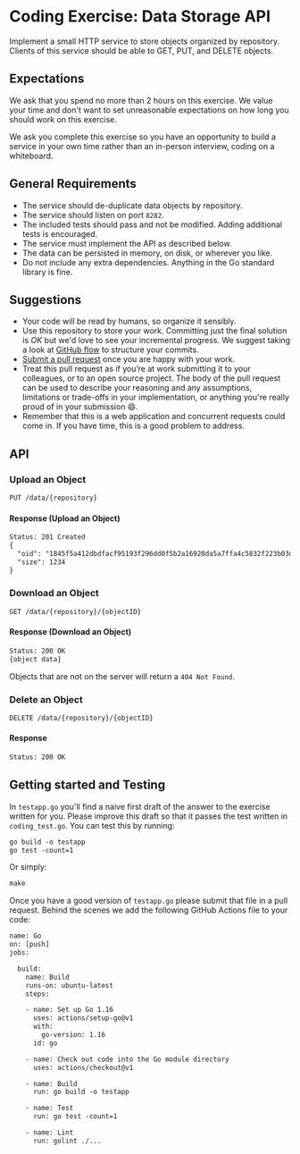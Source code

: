 # Coding Exercise: Data Storage API

Implement a small HTTP service to store objects organized by repository.
Clients of this service should be able to GET, PUT, and DELETE objects.

## Expectations

We ask that you spend no more than 2 hours on this exercise. We value your time and don't want to set unreasonable expectations on how long you should work on this exercise.

We ask you complete this exercise so you have an opportunity to build a service in your own time rather than an in-person interview, coding on a whiteboard.

## General Requirements

- The service should de-duplicate data objects by repository.
- The service should listen on port `8282`.
- The included tests should pass and not be modified. Adding additional tests is encouraged.
- The service must implement the API as described below.
- The data can be persisted in memory, on disk, or wherever you like.
- Do not include any extra dependencies. Anything in the Go standard library is fine.

## Suggestions

- Your code will be read by humans, so organize it sensibly.
- Use this repository to store your work. Committing just the final solution is _OK_ but we'd love to see your incremental progress. We suggest taking a look at [GitHub flow](https://guides.github.com/introduction/flow/) to structure your commits.
- [Submit a pull request](https://help.github.com/articles/creating-a-pull-request/) once you are happy with your work.
- Treat this pull request as if you’re at work submitting it to your colleagues, or to an open source project. The body of the pull request can be used to describe your reasoning and any assumptions, limitations or trade-offs in your implementation, or anything you're really proud of in your submission 😄.
- Remember that this is a web application and concurrent requests could come in. If you have time, this is a good problem to address.

## API

### Upload an Object

```default
PUT /data/{repository}
```

#### Response (Upload an Object)

```default
Status: 201 Created
{
  "oid": "1845f5a412dbdfacf95193f296dd0f5b2a16920da5a7ffa4c5832f223b03de97",
  "size": 1234
}
```

### Download an Object

```default
GET /data/{repository}/{objectID}
```

#### Response (Download an Object)

```default
Status: 200 OK
{object data}
```

Objects that are not on the server will return a `404 Not Found`.

### Delete an Object

```default
DELETE /data/{repository}/{objectID}
```

#### Response

```default
Status: 200 OK
```

## Getting started and Testing

In `testapp.go` you'll find a naive first draft of the answer to the exercise written for you. Please improve this draft so that it passes the test written in `coding_test.go`. You can test this by running:

```default
go build -o testapp
go test -count=1
```

Or simply:

```default
make
```

Once you have a good version of `testapp.go` please submit that file in a pull request.
Behind the scenes we add the following GitHub Actions file to your code:

```default
name: Go
on: [push]
jobs:

  build:
    name: Build
    runs-on: ubuntu-latest
    steps:

    - name: Set up Go 1.16
      uses: actions/setup-go@v1
      with:
        go-version: 1.16
      id: go

    - name: Check out code into the Go module directory
      uses: actions/checkout@v1

    - name: Build
      run: go build -o testapp

    - name: Test
      run: go test -count=1

    - name: Lint
      run: golint ./...
```
